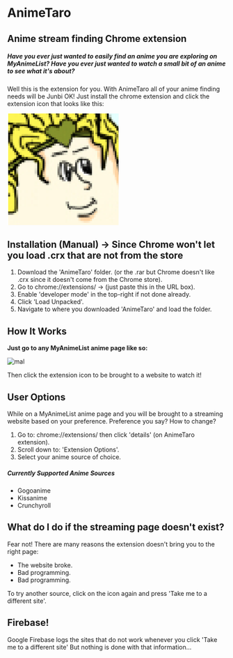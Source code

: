 # AnimeTaro
## Anime stream finding Chrome extension

##### Have you ever just wanted to easily find an anime you are exploring on MyAnimeList? Have you ever just wanted to watch a small bit of an anime to see what it's about?

Well this is the extension for you. With AnimeTaro all of your anime finding needs will be Junbi OK! Just install the chrome extension and click the extension icon that looks like this: 

![DIO](AnimeTaro/icon.png) 

## Installation (Manual) -> Since Chrome won't let you load .crx that are not from the store
1. Download the 'AnimeTaro' folder. (or the .rar but Chrome doesn't like .crx since it doesn't come from the Chrome store).
2. Go to chrome://extensions/ -> (just paste this in the URL box).
3. Enable 'developer mode' in the top-right if not done already.
4. Click 'Load Unpacked'.
5. Navigate to where you downloaded 'AnimeTaro' and load the folder.

## How It Works
**Just go to any MyAnimeList anime page like so:**

![mal](https://i.imgur.com/zyH2397.jpg)

Then click the extension icon to be brought to a website to watch it!

## User Options
While on a MyAnimeList anime page and you will be brought to a streaming website based on your preference. 
Preference you say? How to change? 
1. Go to: chrome://extensions/ then click 'details' (on AnimeTaro extension).
2. Scroll down to: 'Extension Options'.
3. Select your anime source of choice.

##### Currently Supported Anime Sources
- Gogoanime
- Kissanime
- Crunchyroll

## What do I do if the streaming page doesn't exist?
Fear not! There are many reasons the extension doesn't bring you to the right page:
- The website broke.
- Bad programming.
- Bad programming.

To try another source, click on the icon again and press 'Take me to a different site'.  

## Firebase!
Google Firebase logs the sites that do not work whenever you click 'Take me to a different site' But nothing is done with that information...
